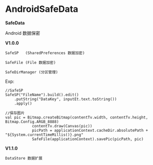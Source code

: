 # AndroidSafeData
**SafeData**

Android 数据保密

**V1.0.0**

```
SafeSP   (SharedPreferences 数据加密)
```

``` 
SafeFile (File 数据加密)
```

```
SafeDirManager (分区管理)
```


Exp:

```
//SafeSP
SafeSP("FileName").build().edit()
    .putString("DataKey", inputEt.text.toString())
    .apply()

//保存图片
val pic = Bitmap.createBitmap(contentTv.width, contentTv.height, Bitmap.Config.ARGB_8888)
            contentTv.draw(Canvas(pic))
            picPath = applicationContext.cacheDir.absolutePath + "${System.currentTimeMillis()}.png"
            SafeFile(applicationContext).savePic(picPath, pic)
```

**V1.1.0**
```
DataStore 数据扩展
```
